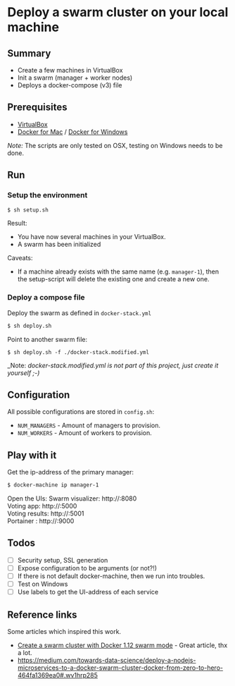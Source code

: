 # Deploy a swarm cluster on your local machine

## Summary

- Create a few machines in VirtualBox
- Init a swarm (manager + worker nodes)
- Deploys a docker-compose (v3) file

## Prerequisites

- [VirtualBox](https://www.virtualbox.org/)
- [Docker for Mac](https://docs.docker.com/docker-for-mac/) / [Docker for Windows](https://docs.docker.com/docker-for-windows/)

_Note:_ The scripts are only tested on OSX, testing on Windows needs to be done.

## Run

### Setup the environment

```sh
$ sh setup.sh
```

Result:
- You have now several machines in your VirtualBox.
- A swarm has been initialized

Caveats:
- If a machine already exists with the same name (e.g. `manager-1`), then the setup-script will delete the existing one and create a new one.

### Deploy a compose file

Deploy the swarm as defined in `docker-stack.yml`

```sh
$ sh deploy.sh
```

Point to another swarm file:

```
$ sh deploy.sh -f ./docker-stack.modified.yml
```

_Note: _docker-stack.modified.yml is not part of this project, just create it yourself ;-)_

## Configuration

All possible configurations are stored in `config.sh`:

- `NUM_MANAGERS` - Amount of managers to provision.
- `NUM_WORKERS` - Amount of workers to provision.


## Play with it

Get the ip-address of the primary manager:
```sh
$ docker-machine ip manager-1
```

Open the UIs:
Swarm visualizer: http://<manager-ip>:8080  
Voting app: http://<manager-ip>:5000  
Voting results: http://<manager-ip>:5001  
Portainer : http://<manager-ip>:9000  

## Todos

- [ ] Security setup, SSL generation
- [ ] Expose configuration to be arguments (or not?!)
- [ ] If there is not default docker-machine, then we run into troubles.
- [ ] Test on Windows
- [ ] Use labels to get the UI-address of each service

## Reference links

Some articles which inspired this work.

- [Create a swarm cluster with Docker 1.12 swarm mode](http://lucjuggery.com/blog/?p=566) - Great article, thx a lot.
- https://medium.com/towards-data-science/deploy-a-nodejs-microservices-to-a-docker-swarm-cluster-docker-from-zero-to-hero-464fa1369ea0#.wv1hrp285